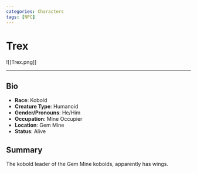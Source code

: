 ```yaml
---
categories: Characters
tags: [NPC]
---
```

# Trex

![[Trex.png]]

---

## Bio
- **Race**: Kobold
- **Creature Type**: Humanoid
- **Gender/Pronouns**:  He/Him
- **Occupation**: Mine Occupier
- **Location**: Gem Mine
- **Status**: Alive

## Summary
The kobold leader of the Gem Mine kobolds, apparently has wings.